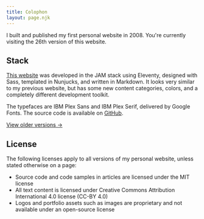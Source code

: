```yaml
---
title: Colophon
layout: page.njk
---
```


I built and published my first personal website in 2008. You're currently visiting the 26th version of this website.

## Stack

[This website](/about/versions/amsterdam/) was developed in the JAM stack using Eleventy, designed with Sass, templated in Nunjucks, and written in Markdown. It looks very similar to my previous website, but has some new content categories, colors, and a completely different development toolkit.

The typefaces are IBM Plex Sans and IBM Plex Serif, delivered by Google Fonts. The source code is available on [GitHub](https://github.com/AnandChowdhary/anandchowdhary.com).

[View older versions →](/about/versions/)

## License

The following licenses apply to all versions of my personal website, unless stated otherwise on a page:

- Source code and code samples in articles are licensed under the MIT license
- All text content is licensed under Creative Commons Attribution International 4.0 license (CC-BY 4.0)
- Logos and portfolio assets such as images are proprietary and not available under an open-source license
